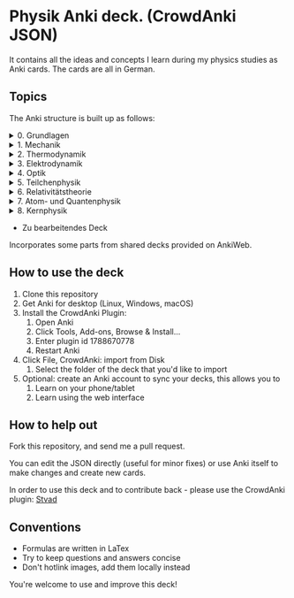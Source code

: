 # Physik Anki deck. (CrowdAnki JSON)

It contains all the ideas and concepts I learn during my physics studies as Anki cards. The cards are all in German.

## Topics
The Anki structure is built up as follows:

<details>
  <summary>0. Grundlagen</summary>

    i. Fehlerrechnung
    ii. Koryphäen
    iii. Licht
    iv. Periodensystem
    v. Sonnensystem
</details>

<details>
  <summary>1. Mechanik</summary>

  <details>
    <summary>&nbsp;&nbsp;i. Translation</summary>

    Geschwindigkeit, Beschleunigung, Freier Fall, Erdbeschleunigung,
    Anfangsbedingungen, Kraft, schwere und träge Masse, Bewegungsgleichung,
    Vektoren, Kräfteaddition, Impuls, Impulserhaltung, Inertialsysteme,
    Kraftstoß, Newtonsche Axiome, Kinetische und potentielle Energie,
    Energieerhaltung, Energiewandlung, Arbeit, Leistung, Haft- und Gleitreibung
  </details>

  <details>
    <summary>&nbsp;&nbsp;ii. Rotation</summary>

    Winkelgeschwindigkeit, Winkelbeschleunigung, Gleichmäßig beschleunigte Drehbewegung, Drehmoment,
    Vektorprodukt, Rotationsenergie, Trägheitsmoment, Schwerpunkt,
    Steinerscher Satz, Drehimpuls, Drehimpulserhaltung, Zentripetal- und Zentrifugalkraft,
    Scheinkräfte, Corioliskraft, Foucaultpendel, Kreisel,
    Präzession, Nutation, Trägheitstensor, Stabile und labile Drehachsen
  </details>

  <details>
    <summary>&nbsp;&nbsp;iii. Gravitation</summary>

    Gravitationsgesetz, Konservatives Kraftfeld, Gradient, Gezeiten,
    Fluchtgeschwindigkeit, Planetenbewegung, Bewegung um Schwerpunkt, Keplersche Gesetze
  </details>

  <details>
    <summary>&nbsp;&nbsp;iv. Schwingungen und Wellen</summary>

    Federpendel, Fadenpendel, Harmonischer Oszillator, Lösung der Bewegungsgleichung,
    Gekoppelte Schwingungen, Schwebungen, Gedämpfte Schwingungen, Schwingfall,
    Aperiodischer Grenzfall, Kriechfall, Erzwungene Schwingungen, Resonanz,
    Beschreibung mit komplexen Zahlen, Fourierzerlegung periodischer und aperiodischer Funktionen, Wellen, Phasengeschwindigkeit,
    Wellengleichung, Polarisation, Interferenz, Reflexion,
    Stehende Wellen, Interferenz am Doppelspalt, Dopplereffekt, Machkegel
  </details>

  <details>
    <summary>&nbsp;&nbsp;v. Deformierbare Körper</summary>

    Scherung, Schermodul, Torsion, Verbiegung von Balken,
    Hydrostatik, Druck, Hydrostatischer Druck, Auftrieb,
    Stabilität beim Schwimmen, Oberflächen- und Grenzflächenspannung, Druck in Ballons, Oberflächenkraft,
    Meniskus, Kapillarkräfte, Strömungen, Strömungsfeld,
    Fluss, Stromdichte, Kontinuitätsgleichung, Divergenz,
    Gaußscher Satz, Viskosität, Rohrströmung, Bernoullische Gleichung,
    Kavitation, Messung der Strömungsgeschwindigkeit, Tragflächenprofil, Laminare und turbulente Strömung,
    Reynoldszahl, Strömungswiderstand, Newtonreibung, Widerstandsbeiwert,
    Rotation, Stokesscher Satz
  </details>
</details>

<details>
  <summary>2. Thermodynamik</summary>

  <details>
    <summary>&nbsp;&nbsp;i. Temperatur und Wärme</summary>

    Temperatur, Wärmeausdehnung, Kelvinskala, Gleichung des idealen Gases,
    Kinetische Gastheorie, Innere Energie, Wärmemenge, Erster Hauptsatz,
    Spezifische Wärme, Atomistische Deutung, Freiheitsgrade, Gleichverteilungssatz,
    Abweichungen bei tiefen Temperaturen, Wärmeübertragungsmechanismen, Wärmeleitung, Wärmestrom,
    Wärmeleitfähigkeit, Wärmeleitungsgleichung, Laplace-Operator, Konvektion,
    Wärmestrahlung, Dewar
  </details>

  <details>
    <summary>&nbsp;&nbsp;ii. Aggregatzustände</summary>

    Schmelzwärme, Verdampfungswärme, Volumenänderung, Phasendiagramme,
    Kritischer Punkt, Tripelpunkt, Dampfdruck, Luftfeuchtigkeit,
    Reale Gase, Joule-Thomson-Effekt, Van-der-Waals-Gleichung
  </details>

  <details>
    <summary>&nbsp;&nbsp;iii. Kreisprozesse und Entropie</summary>

    Zustandsänderungen des idealen Gases, Isotherme, Isochore, Isobare,
    Adiabate, Carnotprozess, Wirkungsgrad, Reversible und irreversible Prozesse,
    Stirlingprozess, Stirlingmotor und -wärmepumpe, Zweiter Hauptsatz, Entropie,
    Thermodynamische und statistische Definition, Entropieänderung bei Temperaturausgleich, Mischung und Kreisprozessen
  </details>

  <details>
    <summary>&nbsp;&nbsp;iv. Technische Verfahren</summary>

    Federpendel, Fadenpendel, Harmonischer Oszillator, Lösung der Bewegungsgleichung,
    Gekoppelte Schwingungen, Schwebungen, Gedämpfte Schwingungen, Schwingfall,
    Aperiodischer Grenzfall, Kriechfall, Erzwungene Schwingungen, Resonanz,
    Beschreibung mit komplexen Zahlen, Fourierzerlegung periodischer und aperiodischer Funktionen, Wellen, Phasengeschwindigkeit,
    Wellengleichung, Polarisation, Interferenz, Reflexion,
    Stehende Wellen, Interferenz am Doppelspalt, Dopplereffekt, Machkegel
  </details>

  <details>
    <summary>&nbsp;&nbsp;v. Deformierbare Körper</summary>

    Erzeugung tiefer Temperaturen, Gasverflüssigung, Kühlschrank, Trockeneisherstellung,
    Vakuumerzeugung, Drehschieberpumpe, Turbomolekularpumpe, Druckmessung,
    Piraniröhre, Kristallzucht aus der Schmelze und aus der Gasphase, Epitaxie
  </details>
</details>

<details>
  <summary>3. Elektrodynamik</summary>
  <details>
    <summary>&nbsp;&nbsp;i. Elektrostatik</summary>

    Ladung, Coulombkraft, Elektrisches Feld, Feldlinien,
    Monopol, Dipol, Potential, Spannung,
    Äquipotentialflächen, Metalle, Faradaybecher, Elektrischer Fluss,
    Kondensator, Kapazität, Ladung, Energie eines Kondensators,
    Energiedichte des Elektrischen Felds, Reihen- und Parallelschaltung, Elementarladung, Millikanversuch,
    Influenz, Dielektrika, Verschiebungs- und Orientierungspolarisation, Polarisierung,
    Dipol, Situation an Grenzflächen, Piezoeffekt
  </details>

  <details>
    <summary>&nbsp;&nbsp;ii. Gleichströme </summary>

    Strom, Elektrischer Widerstand, Ohmsches Gesetz, Spezifischer Widerstand,
    Elektrische Leistung, Kirchhoffsche Gesetze, Reihen- und Parallelschaltung, Strom- und Spannungsmessung,
    Potentiometer, Brückenschaltung, Entladung eines Kondensators, Mikroskopische Betrachtung der Leitung,
    Leitfähigkeit in Lösungen, Elektrolyse, Brennstoffzelle
  </details>

  <details>
    <summary>&nbsp;&nbsp;iii. Magnetismus</summary>

    Magnetfeld, Permanentmagnet, Stromdurchflossene Leiter, Lorentzkraft,
    Drehspulinstrument, Parallele Leiter, Biot-Savart-Gesetz, Kreisförmiger Leiter,
    Halleffekt, Fadenstrahlrohr, Magnetischer Fluss, Quellenfreiheit,
    Monopole, Induktion bei bewegtem Leiter und veränderlichem Magnetfeld, Dynamo, Wirbelströme,
    Lenzsche Regel, Selbstinduktion, Induktivität, Spule,
    Reihen- und Parallelschaltung, Energie der Spule, Energiedichte des Magnetfelds, Magnetisches Moment,
    Drehmoment, Energie und Kraft auf Dipol, Materie im Magnetfeld, Magnetisierung,
    Permeabilität, Suszeptibilität, Diamagnetismus, Supraleitung,
    Paramagnetismus, Ferromagnetismus, Magnetische Domänen, Hysterese.
  </details>

  <details>
    <summary>&nbsp;&nbsp;iv. Wechselstrom und Oszilliskop</summary>

    Wechselspannung, Braunsche Röhre, Oszilloskop, Triggern,
    Funktionsgenerator, Effektivwert, Transformator, Kapazitiver und induktiver Widerstand,
    Komplexe Widerstände, Tiefpass, Schwingkreis, Dämpfung,
    Resonanz, Parallel- und Reihenschwingkreis.
  </details>

  <details>
    <summary>&nbsp;&nbsp;v. Elektronische Bauelemente</summary>

    Diode, Diodenkennlinie, Zenerdiode, Halbleiter,
    Energiebänder, Dotierung, Photodetektor, Photovoltaik,
    Leuchtdiode, Gleichrichterschaltungen, Glättung, Transistor,
    Verstärker.
  </details>

  <details>
    <summary>&nbsp;&nbsp;vi. Elektromagnetische Wellen</summary>

    Maxwellsche Gesetze, Verschiebungsstrom, Wellengleichung, Elektromagnetische Wellen,
    Polarisation und Phase, Dipolantenne, Dipolcharakteristik, Poyntingvektor,
    Stehende Wellen, Drahtwellen, Koaxialleiter, Optimale Antennenlänge,
    Rundfunkempfang, Amplitudenmodulation.
  </details>
</details>

<details>
  <summary>4. Optik</summary>
  <details>
    <summary>&nbsp;&nbsp;i. Beugung und Interferenz</summary>

    Wellengleichung, Ebene Wellen und Kugelwellen, Beugung, Huygenssches Prinzip,
    Interferenz, Zeigerdiagramme, Doppelspalt, Einfachspalt,
    Lochblende, Unendliches und endliches Gitter, Kohärenz, Michelson-Interferometer,
    Unschärferelation, Fresnellinsen, Holographie
  </details>

  <details>
    <summary>&nbsp;&nbsp;ii. Reflexion, Brechung, Polarisation</summary>

    Reflexion, Brechung, Brechungsgesetz, Prisma,
    Partielle Reflexion, Totalreflexion, Lichtleiter, Wellenvektor an Grenzflächen,
    Frustrierte Totalreflexion, Polarisation, Polarisatoren, Brewsterwinkel,
    Intensitäten bei Reflexion und Brechung, Schichtinterferenzen, Dispersion, Absorption,
    Polarisationsformen, Optische Aktivität, Doppelbrechung, Faradayeffekt
  </details>

  <details>
    <summary>&nbsp;&nbsp;iii. Abbildung</summary>

    Sammel- und Zerstreuungslinsen, Abbildungsgleichung, Kombination von Linsen, Hohl- und Wölbspiegel,
    Auge, Fehlsichtigkeit, Reelles und virtuelles Bild, Lupe,
    Mikroskop, Kepler- und Galileifernrohr, Auflösungsvermögen, Linsenfehler,
    Aberration
  </details>

  <details>
    <summary>&nbsp;&nbsp;iv. Optische Verfahren</summary>

    Emissions- und Absorptionsspektroskopie, Gitterspektrometer, Fabry-Perot-Interferometer, Optische Filterung,
    Hell- und Dunkelfeldabbildung, Phasenkontrast
  </details>
</details>

<details>
  <summary>5. Teilchenphysik</summary>

    Fundamentalkräfte, Elementarteilchen des Standardmodells, Leptonen, Quarks,
    Confinement, Eichbosonen, Higgs-Boson, Hadronen,
    Large-Hadron-Collider LHC am CERN

</details>

<details>
  <summary>6. Relativitätstheorie</summary>

  <details>
    <summary>&nbsp;&nbsp;i. Lichtgeschwindigkeit</summary>

    Messung, Michelson-Interferometer, Michelson-Morley-Experiment
  </details>

  <details>
    <summary>&nbsp;&nbsp;ii. Spezielle Relativitätstheorie</summary>

    Einsteinsches Postulate, Lorentz-Transformation, Zeitdilatation, Längenkontraktion,
    Myonen-Zerfall, Doppler-Effekt, Zwillingsparadoxon, Geschwindigkeitstransformationen,
    relativistische Masse und Impuls, relativistische Energie, Masse-Energie-Äquivalenz
  </details>

  <details>
    <summary>&nbsp;&nbsp;iii. Allgemeine Relativitätstheorie</summary>

    Äquivalenzprinzip, Ablenkung von Licht im Gravitationspotential, Periheldrehung, gravitative Zeitdilatation und Rotverschiebung,
    Schwarze Löcher, Gravitationswellen, GPS
  </details>
</details>

<details>
  <summary>7. Atom- und Quantenphysik</summary>

  <details>
    <summary>&nbsp;&nbsp;i. Von der Atomvorstellung zur Quantenphysik</summary>

    Historie, Struktur der Atome, Kathoden- und Kanalstrahlen, MillikanVersuch,
    Elektronenmasse, Fadenstrahlrohr, Wienfilter, Absorption von Elektronenstrahlen,
    Thomsonsche Atommodell, Rutherforsche Atommodell, integraler und differentieller Wirkungsquerschnitt, Rutherforsche Streuformel,
    Teilchencharakter el.magn. Strahlung, Hohlraumstrahlung, Plancksche Strahlungsformel, Stefan-Boltzmann Gesetz,
    Wiensches Verschiebungsgesetz, Rayleigh-Jeanssches Gesetz, Einstein-Koeffizienten für Absorption, Spontane und induzierte Emission,
    Äußerer photoelektrischer Effekt, Compton-Streuung, Wellencharakter von Teilchen, Welle-Teilchen Dualismus bei Licht,
    Materiewellen, Abbildung und Beugung mit Elektronen, Wellenfunktion, Phasen- und Gruppengeschwindigkeit,
    Wellenpakete, Heisenbergsche Unschärferelation
  </details>

  <details>
    <summary>&nbsp;&nbsp;ii. Schrödinger-Gleichung</summary>

    Herleitung, Operatoren, freies Teilchen, Potentialstufe,
    Tunneleffekt, Feldemission, Teilchen im Potentialkasten, harmonischer Oszillator,
    Postulate der Quantenmechanik
  </details>

  <details>
    <summary>&nbsp;&nbsp;iii. Quantenstruktur der Atome</summary>

    Atomspektren, Resonanzabsorption, Rydberg-Ritz-Formel, Balmer-Serie,
    Bohrsches Atommodell, Stehende Welle und Energiequantisierung, Franck-Hertz Versuch
  </details>

  <details>
    <summary>&nbsp;&nbsp;iv. Wasserstoff-ähnliche Atome</summary>

    Schrödinger-Gleichung in Kugelkoordinaten, Quantenzahlen, Termschema und Auswahlregeln, Entartung,
    Lösung der Schrödinger-Gleichung für Wasserstoffatom, Radiale Wahrscheinlichkeitsdichte, Atomorbitale, Bahn- und Spin-Magnetismus,
    Atomare magnetische Momente, Bohrsches Magneton, Landé-Faktor, Gyromagnetisches Verhältnis,
    Einstein-de Haas und Stern-Gerlach Experimente, Normaler Zeeman-Effekt, Spin-Bahn-Kopplung, Anormaler Zeeman-Effekt,
    Elektronenspinresonanz, Paschen-Back Effekt, Stark-Effekt, Feinstruktur nach Dirac,
    Lamb-Verschiebung, Hyperfeinstruktur
  </details>

  <details>
    <summary>&nbsp;&nbsp;v. Atome mit mehreren Elektronen</summary>

    Pauli-Prinzip, Helium, Singulett- und Triplett-Zustände, Periodensystem,
    Alkali-Atome
  </details>

  <details>
    <summary>&nbsp;&nbsp;vi. Röntgenstrahlung</summary>

    Bremsstrahlung, charakteristische Röntgenstrahlung, Absorption und Streuung, Moseley'sches Gesetz,
    Röntgenoptik, Raman-Streuung, Auger- und andere Effekte
  </details>

  <details>
    <summary>&nbsp;&nbsp;vii. Laser</summary>

    Aufbau, Besetzungszahlen und Einstein-Koeffizienten, Besetzungsinversion, Rückkopplung,
    HeNe-Laser
  </details>

  <details>
    <summary>&nbsp;&nbsp;iix. Synchrotron und FEL</summary>

    Eigenschaften der Synchrotronstrahlung, Aufbau Synchrotron, Wiggler und Undulatoren, FELs (FLASH und XFEL)
  </details>
</details>

<details>
  <summary>8. Kernphysik</summary>

  <details>
    <summary>&nbsp;&nbsp;i. Aufbau der Atomkerne</summary>

    Größe, Masse- und Ladungsverteilung, Massenspektrograph, Atomare Masseneinheit,
    Massendichte, Formfaktor, Fermi-Verteilung, Kernbausteine,
    Isotope, Isobare, Kerngesamtdrehimpuls, magnetisches Moment,
    Kern-Landé-Faktor, Kernmagneton, Gyromagnetisches Verhältnis, Kernspinresonanz NMR,
    Magnetresonanztomographie MRT, Bindungsenergie der Kerne, Fermi-Gas Modell, Tröpfchenmodell,
    Bethe- Weizsäcker Massenformel, Stabilitätskriterien, Mattauchsche Isobarenregel
  </details>

  <details>
    <summary>&nbsp;&nbsp;ii. Radioaktivität</summary>

    Zerfallsgesetz, Radiokohlenstoffdatierung, Alpha-Zerfall, Gamov-Faktor,
    Geiger-Nuttall Regel, Beta-Zerfall, Neutrino-Hypothese, Paritätsverletzung,
    Neutrinooszillationen, Gammastrahlung, Mößbauer-Effekt, Dosisgrößen
  </details>

  <details>
    <summary>&nbsp;&nbsp;iii. Kernreaktionen</summary>

    Spontane und induzierte Kernspaltung, Kernreaktoren, Kernfusion, Proton-Proton-Reaktion,
    Bethe-Weizsäcker-Zyklus, Kernfusionsreaktor (NIF, JET und ITER)
  </details>
</details>

* Zu bearbeitendes Deck

Incorporates some parts from shared decks provided on AnkiWeb.

## How to use the deck
1. Clone this repository
1. Get Anki for desktop (Linux, Windows, macOS)
1. Install the CrowdAnki Plugin:
    1. Open Anki
    1. Click Tools, Add-ons, Browse & Install...
    1. Enter plugin id 1788670778
    1. Restart Anki
1. Click File, CrowdAnki: import from Disk
    1. Select the folder of the deck that you'd like to import
1. Optional: create an Anki account to sync your decks, this allows you to
    1. Learn on your phone/tablet
    1. Learn using the web interface


## How to help out

Fork this repository, and send me a pull request.

You can edit the JSON directly (useful for minor fixes) or use Anki itself to make changes and create new cards.

In order to use this deck and to contribute back - please use the CrowdAnki plugin: [Stvad](https://github.com/Stvad/CrowdAnki)

## Conventions

- Formulas are written in LaTex
- Try to keep questions and answers concise
- Don't hotlink images, add them locally instead

You're welcome to use and improve this deck!

